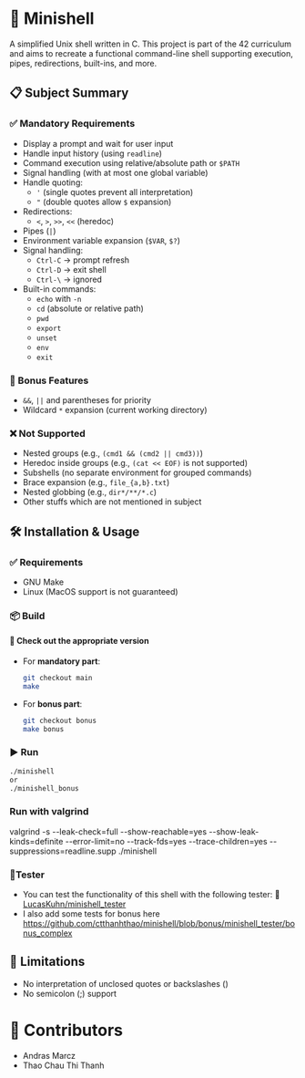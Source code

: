# 🐚 Minishell

A simplified Unix shell written in C. This project is part of the 42 curriculum and aims to recreate a functional command-line shell supporting execution, pipes, redirections, built-ins, and more.

## 📋 Subject Summary

### ✅ Mandatory Requirements

- Display a prompt and wait for user input
- Handle input history (using `readline`)
- Command execution using relative/absolute path or `$PATH`
- Signal handling (with at most one global variable)
- Handle quoting:
  - `'` (single quotes prevent all interpretation)
  - `"` (double quotes allow `$` expansion)
- Redirections:
  - `<`, `>`, `>>`, `<<` (heredoc)
- Pipes (`|`)
- Environment variable expansion (`$VAR`, `$?`)
- Signal handling:
  - `Ctrl-C` → prompt refresh
  - `Ctrl-D` → exit shell
  - `Ctrl-\` → ignored
- Built-in commands:
  - `echo` with `-n`
  - `cd` (absolute or relative path)
  - `pwd`
  - `export`
  - `unset`
  - `env`
  - `exit`

### 🌟 Bonus Features

- `&&`, `||` and parentheses for priority
- Wildcard `*` expansion (current working directory)
  
### ❌ Not Supported
- Nested groups (e.g., `(cmd1 && (cmd2 || cmd3))`)
- Heredoc inside groups (e.g., `(cat << EOF)` is not supported)
- Subshells (no separate environment for grouped commands)
- Brace expansion (e.g., `file_{a,b}.txt`)
- Nested globbing (e.g., `dir*/**/*.c`)
- Other stuffs which are not mentioned in subject

## 🛠️ Installation & Usage

### ✅ Requirements
- GNU Make
- Linux (MacOS support is not guaranteed)

### 📦 Build

#### 🔀 Check out the appropriate version

- For **mandatory part**:
  ```bash
  git checkout main
  make
  ```
- For **bonus part**:
  ```bash
  git checkout bonus
  make bonus
  ```
### ▶️ Run
```bash
./minishell
or
./minishell_bonus
```

### Run with valgrind
valgrind -s  --leak-check=full  --show-reachable=yes --show-leak-kinds=definite --error-limit=no  --track-fds=yes  --trace-children=yes  --suppressions=readline.supp  ./minishell

### 🧪Tester
- You can test the functionality of this shell with the following tester:
🔗 [LucasKuhn/minishell_tester](https://github.com/LucasKuhn/minishell_tester)
- I also add some tests for bonus here https://github.com/ctthanhthao/minishell/blob/bonus/minishell_tester/bonus_complex 

## 🚫 Limitations
- No interpretation of unclosed quotes or backslashes (\)
- No semicolon (;) support

# 👥 Contributors
- Andras Marcz
- Thao Chau Thi Thanh
